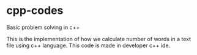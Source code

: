 # cpp-codes
Basic problem solving in c++

This is the implementation of how we calculate number of words in a text file using c++ language.
This code is made in developer c++ ide.

